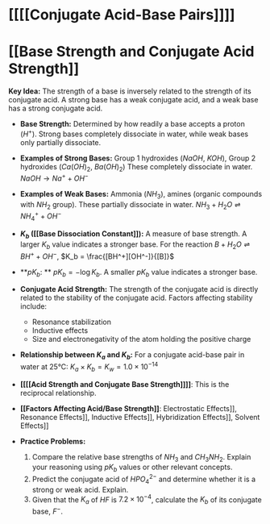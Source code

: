 # [[[[Conjugate Acid-Base Pairs]]]]
# [[Base Strength and Conjugate Acid Strength]]

**Key Idea:**  The strength of a base is inversely related to the strength of its conjugate acid.  A strong base has a weak conjugate acid, and a weak base has a strong conjugate acid.

* **Base Strength:** Determined by how readily a base accepts a proton ($H^+$).  Strong bases completely dissociate in water, while weak bases only partially dissociate.

* **Examples of Strong Bases:** Group 1 hydroxides ($NaOH$, $KOH$), Group 2 hydroxides ($Ca(OH)_2$, $Ba(OH)_2$)  These completely dissociate in water.  $NaOH \rightarrow Na^+ + OH^-$

* **Examples of Weak Bases:** Ammonia ($NH_3$), amines (organic compounds with $NH_2$ group). These partially dissociate in water. $NH_3 + H_2O \rightleftharpoons NH_4^+ + OH^-$

* **$K_b$ ([[Base Dissociation Constant]]):**  A measure of base strength.  A larger $K_b$ value indicates a stronger base.  For the reaction $B + H_2O \rightleftharpoons BH^+ + OH^-$,  $K_b = \frac{[BH^+][OH^-]}{[B]}$

* **$pK_b$: ** $pK_b = -\log{K_b}$.  A smaller $pK_b$ value indicates a stronger base.

* **Conjugate Acid Strength:** The strength of the conjugate acid is directly related to the stability of the conjugate acid.  Factors affecting stability include:
    * Resonance stabilization
    * Inductive effects
    * Size and electronegativity of the atom holding the positive charge

* **Relationship between $K_a$ and $K_b$:** For a conjugate acid-base pair in water at 25°C: $K_a \times K_b = K_w = 1.0 \times 10^{-14}$

* **[[[[Acid Strength and Conjugate Base Strength]]]]**:  This is the reciprocal relationship.

* **[[Factors Affecting Acid/Base Strength]]**:  Electrostatic Effects]], Resonance Effects]], Inductive Effects]], Hybridization Effects]], Solvent Effects]]


* **Practice Problems:**

    1.  Compare the relative base strengths of $NH_3$ and $CH_3NH_2$.  Explain your reasoning using $pK_b$ values or other relevant concepts.
    2.  Predict the conjugate acid of $HPO_4^{2-}$ and determine whether it is a strong or weak acid. Explain.
    3.  Given that the $K_a$ of $HF$ is $7.2 \times 10^{-4}$, calculate the $K_b$ of its conjugate base, $F^-$.




